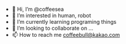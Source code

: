 - 👋 Hi, I’m @coffeesea
- 👀 I’m interested in human, robot
- 🌱 I’m currently learning programing things
- 💞️ I’m looking to collaborate on ...
- 📫 How to reach me coffeebull@kakao.com

<!---
coffeesea/coffeesea is a ✨ special ✨ repository because its `README.md` (this file) appears on your GitHub profile.
You can click the Preview link to take a look at your changes.
--->
